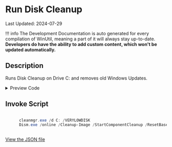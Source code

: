 ﻿# Run Disk Cleanup

Last Updated: 2024-07-29


!!! info
     The Development Documentation is auto generated for every compilation of WinUtil, meaning a part of it will always stay up-to-date. **Developers do have the ability to add custom content, which won't be updated automatically.**


## Description

Runs Disk Cleanup on Drive C: and removes old Windows Updates.

<!-- BEGIN CUSTOM CONTENT -->

<!-- END CUSTOM CONTENT -->

<details>
<summary>Preview Code</summary>

```json
{
    "Content":  "Run Disk Cleanup",
    "Description":  "Runs Disk Cleanup on Drive C: and removes old Windows Updates.",
    "category":  "Essential Tweaks",
    "panel":  "1",
    "Order":  "a009_",
    "InvokeScript":  [
                         "\r\n      cleanmgr.exe /d C: /VERYLOWDISK\r\n      Dism.exe /online /Cleanup-Image /StartComponentCleanup /ResetBase\r\n      "
                     ]
}
```
</details>

## Invoke Script

```powershell

      cleanmgr.exe /d C: /VERYLOWDISK
      Dism.exe /online /Cleanup-Image /StartComponentCleanup /ResetBase
      

```
<!-- BEGIN SECOND CUSTOM CONTENT -->

<!-- END SECOND CUSTOM CONTENT -->

[View the JSON file](https://github.com/ChrisTitusTech/winutil/tree/main/config/tweaks.json)

